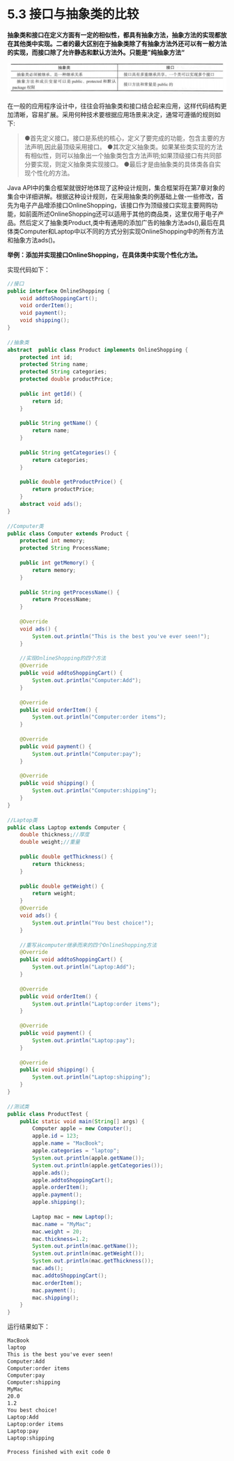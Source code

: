 

# 5.3 接口与抽象类的比较

**抽象类和接口在定义方面有一定的相似性，都具有抽象方法，抽象方法的实现都放在其他类中实现。二者的最大区别在于抽象类除了有抽象方法外还可以有一般方法的实现，而接口除了允许静态和默认方法外。只能是”纯抽象方法“**

![img](https://raw.githubusercontent.com/yijunquan-afk/img-bed-1/main/img/9f52894260634e1a814400c3716441e0.png)

在一般的应用程序设计中，往往会将抽象类和接口结合起来应用，这样代码结构更加清晰，容易扩展。采用何种技术要根据应用场景来决定，通常可遵循的规则如下:

> ●首先定义接口。接口是系统的核心，定义了要完成的功能，包含主要的方法声明,因此最顶级采用接口。
> ●其次定义抽象类。如果某些类实现的方法有相似性，则可以抽象出一个抽象类包含方法声明;如果顶级接口有共同部分要实现，则定义抽象类实现接口。
> ●最后才是由抽象类的具体类各自实现个性化的方法。

Java API中的集合框架就很好地体现了这种设计规则，集合框架将在第7章对象的集合中详细讲解。根据这种设计规则，在采用抽象类的例基础上做-一些修改，首先为电子产品增添接口OnlineShopping，该接口作为顶级接口实现主要网购功能，如前面所述OnlineShopping还可以适用于其他的商品类，这里仅用于电子产品。然后定义了抽象类Product,类中有通用的添加广告的抽象方法ads(),最后在具体类Computer和Laptop中以不同的方式分别实现OnlineShopping中的所有方法和抽象方法ads()。

**举例：添加并实现接口OnlineShopping，在具体类中实现个性化方法。**

实现代码如下：

```java
//接口
public interface OnlineShopping {
    void addtoShoppingCart();
    void orderItem();
    void payment();
    void shipping();
}

//抽象类
abstract  public class Product implements OnlineShopping {
    protected int id;
    protected String name;
    protected String categories;
    protected double productPrice;

    public int getId() {
        return id;
    }

    public String getName() {
        return name;
    }

    public String getCategories() {
        return categories;
    }

    public double getProductPrice() {
        return productPrice;
    }
    abstract void ads();
}

//Computer类
public class Computer extends Product {
    protected int memory;
    protected String ProcessName;

    public int getMemory() {
        return memory;
    }

    public String getProcessName() {
        return ProcessName;
    }

    @Override
    void ads() {
        System.out.println("This is the best you've ever seen!");
    }

    //实现OnlineShopping的四个方法
    @Override
    public void addtoShoppingCart() {
        System.out.println("Computer:Add");
    }

    @Override
    public void orderItem() {
        System.out.println("Computer:order items");
    }

    @Override
    public void payment() {
        System.out.println("Computer:pay");
    }

    @Override
    public void shipping() {
        System.out.println("Computer:shipping");
    }
}

//Laptop类
public class Laptop extends Computer {
    double thickness;//厚度
    double weight;//重量

    public double getThickness() {
        return thickness;
    }

    public double getWeight() {
        return weight;
    }
    @Override
    void ads() {
        System.out.println("You best choice!");
    }

    //重写从computer继承而来的四个OnlineShopping方法
    @Override
    public void addtoShoppingCart() {
        System.out.println("Laptop:Add");
    }

    @Override
    public void orderItem() {
        System.out.println("Laptop:order items");
    }

    @Override
    public void payment() {
        System.out.println("Laptop:pay");
    }

    @Override
    public void shipping() {
        System.out.println("Laptop:shipping");
    }
}

//测试类
public class ProductTest {
    public static void main(String[] args) {
        Computer apple = new Computer();
        apple.id = 123;
        apple.name = "MacBook";
        apple.categories = "laptop";
        System.out.println(apple.getName());
        System.out.println(apple.getCategories());
        apple.ads();
        apple.addtoShoppingCart();
        apple.orderItem();
        apple.payment();
        apple.shipping();

        Laptop mac = new Laptop();
        mac.name = "MyMac";
        mac.weight = 20;
        mac.thickness=1.2;
        System.out.println(mac.getName());
        System.out.println(mac.getWeight());
        System.out.println(mac.getThickness());
        mac.ads();
        mac.addtoShoppingCart();
        mac.orderItem();
        mac.payment();
        mac.shipping();
    }
}
```

运行结果如下：

```
MacBook
laptop
This is the best you've ever seen!
Computer:Add
Computer:order items
Computer:pay
Computer:shipping
MyMac
20.0
1.2
You best choice!
Laptop:Add
Laptop:order items
Laptop:pay
Laptop:shipping

Process finished with exit code 0
```

